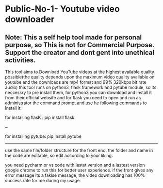 # Public-No-1- Youtube video downloader
Note: This a self help tool  made for personal purpose, so This is not for Commercial Purpose. Support the creator and dont gent into unethical activities.
--------------------------------------------------------------------------------------------------------------------------------------------------------------

This tool aims to Download YouTube videos at the highest available quality possible(the quality depends upon the maximum video quality available on youtube and the downloads are mp4 format and 99% 320kbps bit rate audio)
this tool runs on python3, flask framework and pytube module, so its neccessry to pre install them, for python3 you can download and install it from their official website and for flask you need to open and run as administrator the command prompt and use he following commands to install it:

for installing flasK : pip install flask

~

for installing pytube: pip install pytube

-----------------------------------------------------------------------------------------------------------------------------------------------------------------------------------------------------------------------------------------------------------------------------------------------------------------

use the same file/folder structure for the front end, the folder and name in the code are editable, so edit according to your liking.

you need pycharm or vs code with lastet version and a lastest version google chrome to run this for better user experience. if the front gives any error message its a faklse message, the video downloading has 100% success rate for me during my usage.
